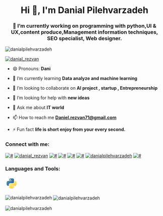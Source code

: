 <h1 align="center">Hi 👋, I'm Danial Pilehvarzadeh</h1>
<h3 align="center">🔭 I’m currently working on programming with python,UI & UX,content produce,Management information techniques, SEO specialist, Web designer.</h3>

<p align="left"> <img src="https://komarev.com/ghpvc/?username=danialpilehvarzadeh&label=Profile%20views&color=ff0000&style=flat-square" alt="danialpilehvarzadeh" /> </p>

<p align="left"> <a href="https://twitter.com/danial_rezvan" target="blank"><img src="https://img.shields.io/twitter/follow/danial_rezvan?logo=twitter&style=for-the-badge" alt="danial_rezvan" /></a> </p>

- 😄 Pronouns: **Dani**

- 🌱 I’m currently learning **Data analyze and machine learning**

- 👯 I’m looking to collaborate on **AI project , startup , Entrepreneurship**

- 🤝 I’m looking for help with **new ideas**

- 💬 Ask me about **IT world**

- 📫 How to reach me **Daniel.rezvan71@gmail.com**

- ⚡ Fun fact **life is short enjoy from your every second.**

<h3 align="left">Connect with me:</h3>
<p align="left">
<a href="https://dev.to/#" target="blank"><img align="center" src="https://raw.githubusercontent.com/rahuldkjain/github-profile-readme-generator/master/src/images/icons/Social/devto.svg" alt="#" height="30" width="40" /></a>
<a href="https://twitter.com/danial_rezvan" target="blank"><img align="center" src="https://raw.githubusercontent.com/rahuldkjain/github-profile-readme-generator/master/src/images/icons/Social/twitter.svg" alt="danial_rezvan" height="30" width="40" /></a>
<a href="https://linkedin.com/in/#" target="blank"><img align="center" src="https://raw.githubusercontent.com/rahuldkjain/github-profile-readme-generator/master/src/images/icons/Social/linked-in-alt.svg" alt="#" height="30" width="40" /></a>
<a href="https://stackoverflow.com/users/#" target="blank"><img align="center" src="https://raw.githubusercontent.com/rahuldkjain/github-profile-readme-generator/master/src/images/icons/Social/stack-overflow.svg" alt="#" height="30" width="40" /></a>
<a href="https://codesandbox.com/#" target="blank"><img align="center" src="https://raw.githubusercontent.com/rahuldkjain/github-profile-readme-generator/master/src/images/icons/Social/codesandbox.svg" alt="#" height="30" width="40" /></a>
<a href="https://fb.com/#" target="blank"><img align="center" src="https://raw.githubusercontent.com/rahuldkjain/github-profile-readme-generator/master/src/images/icons/Social/facebook.svg" alt="#" height="30" width="40" /></a>
<a href="https://instagram.com/danialpilehvarzadeh" target="blank"><img align="center" src="https://raw.githubusercontent.com/rahuldkjain/github-profile-readme-generator/master/src/images/icons/Social/instagram.svg" alt="danialpilehvarzadeh" height="30" width="40" /></a>
<a href="https://discord.gg/#" target="blank"><img align="center" src="https://raw.githubusercontent.com/rahuldkjain/github-profile-readme-generator/master/src/images/icons/Social/discord.svg" alt="#" height="30" width="40" /></a>
</p>

<h3 align="left">Languages and Tools:</h3>
<p align="left"> <a href="https://www.python.org" target="_blank" rel="noreferrer"> <img src="https://raw.githubusercontent.com/devicons/devicon/master/icons/python/python-original.svg" alt="python" width="40" height="40"/> </a> </p>

<p><img align="left" src="https://github-readme-stats.vercel.app/api/top-langs?username=danialpilehvarzadeh&show_icons=true&theme=dark&locale=en&layout=compact" alt="danialpilehvarzadeh" /></p>

<p>&nbsp;<img align="center" src="https://github-readme-stats.vercel.app/api?username=danialpilehvarzadeh&show_icons=true&theme=dark&locale=en" alt="danialpilehvarzadeh" /></p>

<p><img align="center" src="https://github-readme-streak-stats.herokuapp.com/?user=danialpilehvarzadeh&theme=dark" alt="danialpilehvarzadeh" /></p>

